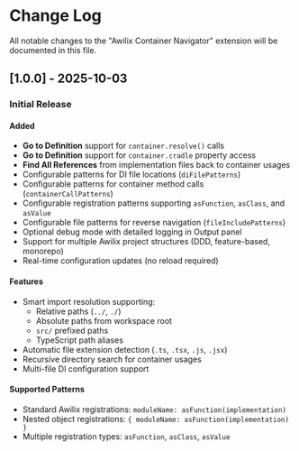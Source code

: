 # Change Log

All notable changes to the "Awilix Container Navigator" extension will be documented in this file.

## [1.0.0] - 2025-10-03

### Initial Release

#### Added
- **Go to Definition** support for `container.resolve()` calls
- **Go to Definition** support for `container.cradle` property access
- **Find All References** from implementation files back to container usages
- Configurable patterns for DI file locations (`diFilePatterns`)
- Configurable patterns for container method calls (`containerCallPatterns`)
- Configurable registration patterns supporting `asFunction`, `asClass`, and `asValue`
- Configurable file patterns for reverse navigation (`fileIncludePatterns`)
- Optional debug mode with detailed logging in Output panel
- Support for multiple Awilix project structures (DDD, feature-based, monorepo)
- Real-time configuration updates (no reload required)

#### Features
- Smart import resolution supporting:
  - Relative paths (`../`, `./`)
  - Absolute paths from workspace root
  - `src/` prefixed paths
  - TypeScript path aliases
- Automatic file extension detection (`.ts`, `.tsx`, `.js`, `.jsx`)
- Recursive directory search for container usages
- Multi-file DI configuration support

#### Supported Patterns
- Standard Awilix registrations: `moduleName: asFunction(implementation)`
- Nested object registrations: `{ moduleName: asFunction(implementation) }`
- Multiple registration types: `asFunction`, `asClass`, `asValue`
